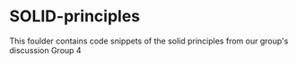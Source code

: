 # SOLID-principles
This foulder contains code snippets of the solid principles from our group's discussion
Group 4
